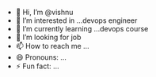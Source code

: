 - 👋 Hi, I’m @vishnu
- 👀 I’m interested in ...devops engineer
- 🌱 I’m currently learning ...devops course
- 💞️ I’m looking for job
- 📫 How to reach me ...
- 😄 Pronouns: ...
- ⚡ Fun fact: ...

<!---
vishnuofficial164/vishnuofficial164 is a ✨ special ✨ repository because its `README.md` (this file) appears on your GitHub profile.
You can click the Preview link to take a look at your changes.
--->

